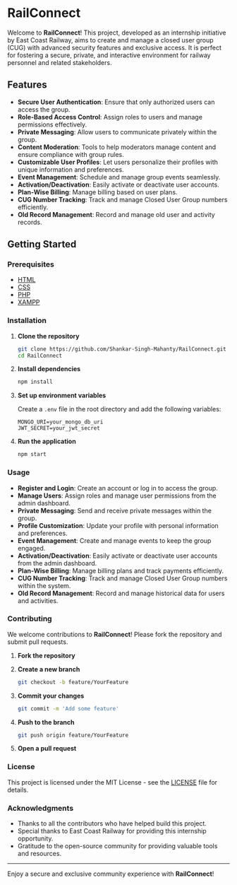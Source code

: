 # RailConnect

Welcome to **RailConnect**! This project, developed as an internship initiative by East Coast Railway, aims to create and manage a closed user group (CUG) with advanced security features and exclusive access. It is perfect for fostering a secure, private, and interactive environment for railway personnel and related stakeholders.

## Features

- **Secure User Authentication**: Ensure that only authorized users can access the group.
- **Role-Based Access Control**: Assign roles to users and manage permissions effectively.
- **Private Messaging**: Allow users to communicate privately within the group.
- **Content Moderation**: Tools to help moderators manage content and ensure compliance with group rules.
- **Customizable User Profiles**: Let users personalize their profiles with unique information and preferences.
- **Event Management**: Schedule and manage group events seamlessly.
- **Activation/Deactivation**: Easily activate or deactivate user accounts.
- **Plan-Wise Billing**: Manage billing based on user plans.
- **CUG Number Tracking**: Track and manage Closed User Group numbers efficiently.
- **Old Record Management**: Record and manage old user and activity records.

## Getting Started

### Prerequisites

- [HTML]()
- [CSS]()
- [PHP]()
- [XAMPP]()

### Installation

1. **Clone the repository**

   ```sh
   git clone https://github.com/Shankar-Singh-Mahanty/RailConnect.git
   cd RailConnect
   ```

2. **Install dependencies**

   ```sh
   npm install
   ```

3. **Set up environment variables**

   Create a `.env` file in the root directory and add the following variables:

   ```env
   MONGO_URI=your_mongo_db_uri
   JWT_SECRET=your_jwt_secret
   ```

4. **Run the application**

   ```sh
   npm start
   ```

### Usage

- **Register and Login**: Create an account or log in to access the group.
- **Manage Users**: Assign roles and manage user permissions from the admin dashboard.
- **Private Messaging**: Send and receive private messages within the group.
- **Profile Customization**: Update your profile with personal information and preferences.
- **Event Management**: Create and manage events to keep the group engaged.
- **Activation/Deactivation**: Easily activate or deactivate user accounts from the admin dashboard.
- **Plan-Wise Billing**: Manage billing plans and track payments efficiently.
- **CUG Number Tracking**: Track and manage Closed User Group numbers within the system.
- **Old Record Management**: Record and manage historical data for users and activities.

### Contributing

We welcome contributions to **RailConnect**! Please fork the repository and submit pull requests.

1. **Fork the repository**
2. **Create a new branch**

   ```sh
   git checkout -b feature/YourFeature
   ```

3. **Commit your changes**

   ```sh
   git commit -m 'Add some feature'
   ```

4. **Push to the branch**

   ```sh
   git push origin feature/YourFeature
   ```

5. **Open a pull request**

### License

This project is licensed under the MIT License - see the [LICENSE](LICENSE) file for details.

### Acknowledgments

- Thanks to all the contributors who have helped build this project.
- Special thanks to East Coast Railway for providing this internship opportunity.
- Gratitude to the open-source community for providing valuable tools and resources.

---

Enjoy a secure and exclusive community experience with **RailConnect**!

